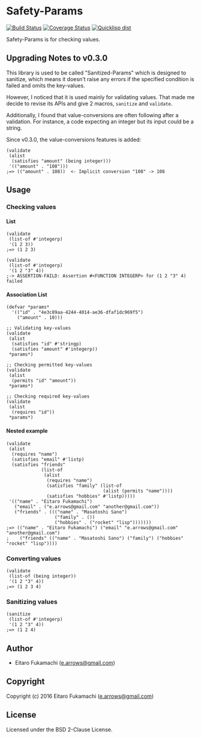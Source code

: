 # Safety-Params

[![Build Status](https://travis-ci.org/fukamachi/sanitized-params.svg?branch=master)](https://travis-ci.org/fukamachi/sanitized-params)
[![Coverage Status](https://coveralls.io/repos/fukamachi/sanitized-params/badge.svg?branch=master)](https://coveralls.io/r/fukamachi/sanitized-params)
[![Quicklisp dist](http://quickdocs.org/badge/sanitized-params.svg)](http://quickdocs.org/sanitized-params/)

Safety-Params is for checking values.

## Upgrading Notes to v0.3.0

This library is used to be called "Sanitized-Params" which is designed to sanitize, which means it doesn't raise any errors if the specified condition is failed and omits the key-values.

However, I noticed that it is used mainly for validating values. That made me decide to revise its APIs and give 2 macros, `sanitize` and `validate`.

Additionally, I found that value-conversions are often following after a validation. For instance, a code expecting an integer but its input could be a string.

Since v0.3.0, the value-conversions features is added:

```common-lisp
(validate
 (alist
  (satisfies "amount" (being integer)))
 '(("amount" . "108")))
;=> (("amount" . 108))  <- Implicit conversion "108" -> 108
```

## Usage

### Checking values

#### List

```common-lisp
(validate
 (list-of #'integerp)
 '(1 2 3))
;=> (1 2 3)

(validate
 (list-of #'integerp)
 '(1 2 "3" 4))
;-> ASSERTION-FAILD: Assertion #<FUNCTION INTEGERP> for (1 2 "3" 4) failed
```

#### Association List

```common-lisp
(defvar *params*
  '(("id" . "4e3c89aa-4244-4014-ae36-dfaf1dc969f5")
    ("amount" . 10)))

;; Validating key-values
(validate
 (alist
  (satisfies "id" #'stringp)
  (satisfies "amount" #'integerp))
 *params*)

;; Checking permitted key-values
(validate
 (alist
  (permits "id" "amount"))
 *params*)

;; Checking required key-values
(validate
 (alist
  (requires "id"))
 *params*)
```

#### Nested example

```common-lisp
(validate
 (alist
  (requires "name")
  (satisfies "email" #'listp)
  (satisfies "friends"
             (list-of
              (alist
               (requires "name")
               (satisfies "family" (list-of
                                    (alist (permits "name"))))
               (satisfies "hobbies" #'listp)))))
 '(("name" . "Eitaro Fukamachi")
   ("email" . ("e.arrows@gmail.com" "another@gmail.com"))
   ("friends" . ((("name" . "Masatoshi Sano")
                  ("family" . ())
                  ("hobbies" . ("rocket" "lisp")))))))
;=> (("name" . "Eitaro Fukamachi") ("email" "e.arrows@gmail.com" "another@gmail.com")
;    ("friends" (("name" . "Masatoshi Sano") ("family") ("hobbies" "rocket" "lisp"))))
```

### Converting values

```common-lisp
(validate
 (list-of (being integer))
 '(1 2 "3" 4))
;=> (1 2 3 4)
```

### Sanitizing values

```common-lisp
(sanitize
 (list-of #'integerp)
 '(1 2 "3" 4))
;=> (1 2 4)
```

## Author

* Eitaro Fukamachi (e.arrows@gmail.com)

## Copyright

Copyright (c) 2016 Eitaro Fukamachi (e.arrows@gmail.com)

## License

Licensed under the BSD 2-Clause License.
